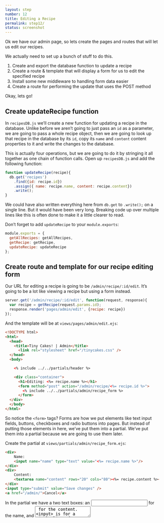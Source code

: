 ```yaml
---
layout: step
number: 12
title: Editing a Recipe
permalink: step12/
status: screenshot
---
```


Ok we have our admin page, so lets create the pages and routes that will let us edit our recipes.

We actually need to set up a bunch of stuff to do this.

1. Create and export the database function to update a recipe
2. Create a route & template that will display a form for us to edit the specified recipe
3. Install some new middleware to handling form data easier
4. Create a route for performing the update that uses the POST method

Okay, lets go!

## Create updateRecipe function

In `recipesDB.js` we’ll create a new function for updating a recipe in the database.  Unlike before we aren’t going to just pass an `id` as a parameter, we are going to pass a whole recipe object, then we are going to look up that recipe in the database by its `id`, copy its `name` and `content` content properties to it and write the changes to the database.

This is actually four operations, but we are going to do it by stringing it all together as one chain of function calls.   Open up `recipesDB.js` and add the following function:

```javascript
function updateRecipe(recipe){
  db.get('recipes')
    .find({id: recipe.id})
    .assign({ name: recipe.name, content: recipe.content})
    .write();
}
```

We could have also written everything here from `db.get` to `.write();`  on a single line.  But it would have been very long.  Breaking code up over multiple lines like this is often done to make it a little clearer to read.  

Don’t forget to add `updateRecipe` to your `module.exports`:

```javascript
module.exports = {
  getAllRecipes: getAllRecipes,
  getRecipe: getRecipe,
  updateRecipe: updateRecipe
};
```

## Create route and template for our recipe editing form

Our URL for editing a recipe is going to be `/admin/recipe/:id/edit`.  It’s going to be a lot like viewing a recipe but using a form instead.

```javascript
server.get('/admin/recipe/:id/edit', function(request, response){
  var recipe = getRecipe(request.params.id);
  response.render('pages/admin/edit', {recipe: recipe})
});
```

And the template will be at `views/pages/admin/edit.ejs`:

```html
<!DOCTYPE html>
<html>
  <head>
    <title>Tiny Cakes! | Admin</title>
      <link rel="stylesheet" href="/tinycakes.css" />
  </head>
  <body>

    <% include ../../partials/header %>

    <div class="container">
      <h1>Editing: <%= recipe.name %></h1>
      <form method="post" action="/admin/recipe/<%= recipe.id %>">
        <% include ../../partials/admin/recipe_form %>
      </form>
  </div>
  </body>
</html>
```

So notice the `<form>` tags?  Forms are how we put elements like text input fields, buttons, checkboxes and radio buttons into pages.  But instead of putting those elements in here, we’ve put them into a partial. We’ve put them into a partial because we are going to use them later.

Create the partial at `views/partials/admin/recipe_form.ejs`:

```html
<div>
	Name: 
	<input name="name" type="text" value="<%= recipe.name %>"/>
</div>
<div>
	Content: 
	<textarea name="content" rows="20" cols="80"><%= recipe.content %></textarea>
</div>
<input type="submit" value="Save changes" />
<a href="/admin/">Cancel</a>
```

In the partial we have a two text boxes: an <input> for the name, and <textarea> for the content.  <input> is for a single line of text, and <textarea> is for text with multiple lines.  

Then we have another <input> tag.  The big difference between these is the `type` attribute.  <input> serves a few different purposes in a form and the `type` attribute controls what each one does.  When `type` is set to `text` it’s a single line text box.  When `type` is `submit` it becomes a **submit button** which will trigger **form submission** when clicked.  And the last  item in the partial is just a link back to the admin page if you want to cancel your edit.

So... clicking the submit button will cause a **form submission**.  What does this mean?  

The `<form>` tag has two attributes: `method` and `action`.  When the form is submitted the content in the form is collected and a request is sent to the URL from `action`.  This request has the request method of the `method` attribute and the data collected from the form is embedded in it.     

## Install form handling middleware

Dealing with form data on the server is kind of awkward to be honest.  But luckily someone wrote a really great package called **formidable** which makes it much easier.

**formidable** is a middleware which extracts the form data attached to a request, cleans it up and adds it back in a way which is easier to use. 

So lets install **formidable** by going to our terminal (remember to stop your server) and type the following command:

```
npm install formidable —save
```

Once it has finished installing, open up `server.js` and do the following:

Import it using `require` just after the other lines importing with `require` at the top of the file:

```javascript
var formidable = require("express-formidable");
```

Tell your server to use it by adding the following line after the `server.use(staticAssets)` line:

```javascript
server.use(formidable);
```

Now that the **formidable** middleware has been added lets add our new route which will handle the POST request.

## Add route to save changes

Ok last thing, we need to add the route that will handle the form submission when we click save.  

Looking at our form, we have the method of `POST` and an action of `/admin/recipe/` plus the recipe id.  And, thanks to **formidable**, the information about our form fields is going to be in `request.fields`.

So our route looks like this:

```javascript
server.post('/admin/recipe/:id', function(request, response){
  updateRecipe({
    id: request.params.id,
    name: request.fields.name,
    content: request.fields.content
  });
  response.redirect('/admin');
});
```

Notice how after we call `updateRecipe` we don’t render a template, we use `response.redirect` to send the browser back to the admin page at `/admin`.

## Testing it out

Ok so now you should be able to go to <http://localhost:3000/admin>, click `edit` for the Traditional Cupcakes recipe and see our editing form.

[INSERT SCREENSHOT]

Try changing the name of the recipe and clicking save.  

You will end up back on the Admin page and the name should be updated.  Click Home in the navigation and you should see the updated name there too, and if you click on it, the recipe page will have the updated name as well.

So lets update our recipe's content.

Edit our recipe and add the following to the content of the recipe.   Don't worry about typing this out, just copy/paste it.

```
## Traditional Cupcakes

Traditional cupcakes are always a crowd-pleaser.

### Ingredients:

 * 2 cups self-raising flour, sifted
 * 3/4 cup CSR Caster Sugar
 * 2 eggs, beaten
 * 3/4 cup milk
 * 125g butter, melted, cooled
 * 1 teaspoon vanilla essence
 * Sprinkles, to decorate
 * 1 1/2 cups CSR Pure Icing Sugar
 * 1-1 1/2 tablespoons water
 * food colouring, optional

### Method:

1. Preheat oven to 200°C or 180°C fan-forced.
2. Grease a 12 x 1/3-cup capacity muffin pan. Alternatively, line holes with paper cases.
3. Combine flour and caster sugar in a bowl. Make a well in the centre.
4. Add milk, butter, eggs and vanilla to flour mixture. Using a large metal spoon, stir gently to combine.
5. Spoon mixture into prepared muffin pan. Bake for 12 to 15 minutes, or until a skewer inserted into the centre comes out clean.
6. Stand in pan for 5 minutes before transferring to a wire rack to cool.
7. Make icing:
  1. Sift icing sugar into a bowl.
  2. Add food colouring and water.
  3. Stir until smooth and well combined.
8. Spoon icing over cupcakes.
9. Decorate with sprinkles.
```

Save it and check the recipe page.

It is going to look like this:

[INSERT SCREENSHOT]

And that isn’t what we want.  It’s just  all the text run together without any HTML markup.  

Let’s look at how to fix that in the next step.
